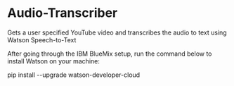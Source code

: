 # Audio-Transcriber
Gets a user specified YouTube video and transcribes the audio to text using Watson Speech-to-Text

After going through the IBM BlueMix setup, run the command below to install Watson on your machine:

pip install --upgrade watson-developer-cloud
